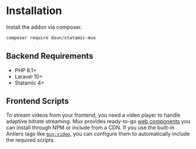 # Installation

Install the addon via composer.

```sh
composer require daun/statamic-mux
```

## Backend Requirements

- PHP 8.1+
- Laravel 10+
- Statamic 4+

## Frontend Scripts

To stream videos from your frontend, you need a video player to handle adaptive bitrate streaming.
Mux provides ready-to-go [web components](https://github.com/muxinc/elements) you can install
through NPM or include from a CDN. If you use the built-in Antlers tags like [`mux:video`](/tags/mux-video), you
can configure them to automatically include the required scripts.
